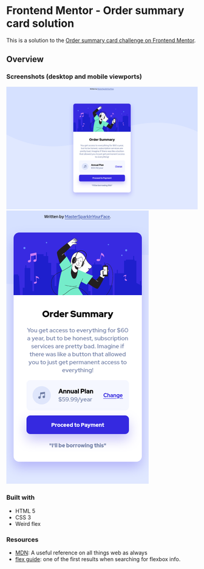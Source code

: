 # Frontend Mentor - Order summary card solution

This is a solution to the [Order summary card challenge on Frontend Mentor](https://www.frontendmentor.io/challenges/order-summary-component-QlPmajDUj).

## Overview

### Screenshots (desktop and mobile viewports)

![desktop](./screenshots/desktop.png)
![mobile](./screenshots/mobile.png)

### Built with

- HTML 5
- CSS 3
- Weird flex

### Resources

- [MDN](https://developer.mozilla.org/): A useful reference on all things web as always
- [flex guide](https://css-tricks.com/snippets/css/a-guide-to-flexbox/): one of the first results when searching for flexbox info.
